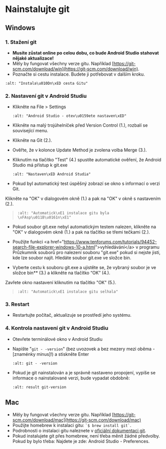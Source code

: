 # Nainstalujte git

## Windows

### 1. Stažení git

- **Musíte zůstat online po celou dobu, co bude Android Studio stahovat nějaké aktualizace!**
- Měly by fungovat všechny verze gitu. Například [https://git-scm.com/download/win](https://git-scm.com/download/win).
- Poznačte si cestu instalace. Budete ji potřebovat v dalším kroku.

```{image} ../images/Update_GitPath.png
:alt: "Instala\u010Dn\xED cesta Gitu"
```

### 2. Nastavení git v Android Studiu

- Klikněte na File > Settings

  ```{image} ../images/Update_GitSettings1.png
  :alt: "Android Studio - otev\u0159ete nastaven\xED"
  ```

- Klikněte na malý trojúhelníček před Version Control (1.), rozbalí se související menu.

- Klikněte na Git (2.).

- Ověřte, že v kolonce Update Method je zvolena volba Merge (3.).

- Kliknutím na tlačítko "Test" (4.) spustíte automatické ověření, že Android Studio má přístup k git.exe

  ```{image} ../images/AndroidStudio361_09.png
  :alt: "Nastaven\xED Android Studia"
  ```

- Pokud byl automatický test úspěšný zobrazí se okno s informací o verzi Git.

Klikněte na "OK" v dialogovém okně (1.) a pak na "OK" v okně s nastavením (2.).

> ```{image} ../images/AndroidStudio361_10.png
> :alt: "Automatick\xE1 instalace gitu byla \xFAsp\u011B\u0161n\xE1"
> ```

- Pokud soubor git.exe nebyl automatickým testem nalezen, klikněte na "OK" v dialogovém okně (1.) a pak na tlačítko se třemi tečkami (2.).

- Použijte funkci \<a href="<https://www.tenforums.com/tutorials/94452-search-file-explorer-windows-10-a.html>">vyhledávání\</a> v programu Průzkumník souborů pro nalezení souboru "git.exe" pokud si nejste jisti, kde lze soubor najít. Hledáte soubor git.exe ve složce bin.

- Vyberte cestu k souboru git.exe a ujistěte se, že vybraný soubor je ve složce bin\*\* (3.) a klikněte na tlačítko “OK” (4.).

Zavřete okno nastavení kliknutím na tlačítko "OK" (5.).

> ```{image} ../images/AndroidStudio361_11.png
> :alt: "Automatick\xE1 instalace gitu selhala"
> ```

### 3. Restart

- Restartujte počítač, aktualizuje se prostředí jeho systému.

### 4. Kontrola nastavení git v Android Studiu

- Otevřete terminálové okno v Android Studiu

- Napište "`git - -version`" (bez uvozovek a bez mezery mezi oběma - \[znaménky minus\]!) a stiskněte Enter

  ```{image} ../images/AndroidStudio_gitversion1.png
  :alt: git - -version
  ```

- Pokud je git nainstalován a je správně nastaveno propojení, vypíše se informace o nainstalované verzi, bude vypadat obdobně:

  ```{image} ../images/AndroidStudio_gitversion2.png
  :alt: result git-version
  ```

## Mac

- Měly by fungovat všechny verze gitu. Například [https://git-scm.com/download/mac](https://git-scm.com/download/mac)
- Použijte homebrew k instalaci gitu: `` `$ brew install git` ``.
- Podrobnosti o instalaci gitu naleznete v [oficiální dokumentaci git](https://git-scm.com/book/en/v2/Getting-Started-Installing-Git).
- Pokud instalujete git přes homebrew, není třeba měnit žádné předvolby. Pokud by bylo třeba: Najdete je zde: Android Studio - Preferences.
